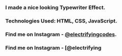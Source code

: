 ### I made a nice looking Typewriter Effect.

### Technologies Used: HTML, CSS, JavaScript.

### Find me on Instagram - [@electrifyingcodes][Instagram].
### Find me on Instagram - [@electrifying

[Instagram]: https://www.instagram.com/electrifyingcodes
